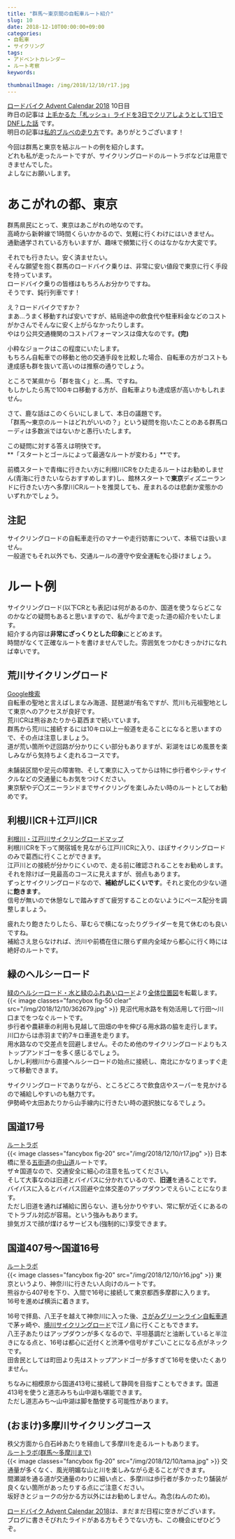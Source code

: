 ```yaml
---
title: "群馬～東京間の自転車ルート紹介"
slug: 10
date: 2018-12-10T00:00:00+09:00
categories:
- 自転車
- サイクリング
tags:
- アドベントカレンダー
- ルート考察
keywords:

thumbnailImage: /img/2018/12/10/r17.jpg
---
```


[ロードバイク Advent Calendar 2018](https://adventar.org/calendars/3572) 10日目  
昨日の記事は [上毛かるた「札ッシュ」ライドを3日でクリアしようとして1日でDNFした話](/2018/12/9/) です。  
明日の記事は[私的ブルべの走り方](http://vvvovvv.blog73.fc2.com/blog-entry-84.html)です。ありがとうございます！
  
今回は群馬と東京を結ぶルートの例を紹介します。  
どれも私が走ったルートですが、サイクリングロードのルートラボなどは用意できませんでした。  
よしなにお願いします。  
<!--more-->

<!--toc-->

# あこがれの都、東京

群馬県民にとって、東京はあこがれの地なのです。  
高崎から新幹線で1時間くらいかかるので、気軽に行くわけにはいきません。  
通勤通学されている方もいますが、趣味で頻繁に行くのはなかなか大変です。  

それでも行きたい。安く済ませたい。  
そんな願望を抱く群馬のロードバイク乗りは、非常に安い値段で東京に行く手段を持っています。  
ロードバイク乗りの皆様はもちろんお分かりですね。  
そうです、<ssr>鈍行列車</ssr>です！  

え？ロードバイクですか？  
まあ…うまく移動すれば安いですが、結局途中の飲食代や駐車料金などのコストがかさんでそんなに安く上がらなかったりします。  
やはり公共交通機関のコストパフォーマンスは偉大なのです。**(完)**  

小粋なジョークはこの程度にいたします。  
もちろん自転車での移動と他の交通手段を比較した場合、自転車の方がコストも達成感も群を抜いて高いのは推察の通りでしょう。  

ところで某県から「群を抜く」と…馬、ですね。  
もしかしたら馬で100キロ移動する方が、自転車よりも達成感が高いかもしれません。  

さて、鹿な話はこのくらいにしまして、本日の議題です。  
「群馬～東京のルートはどれがいいの？」という疑問を抱いたことのある群馬ローディは多数派ではないかと愚行いたします。  

この疑問に対する答えは明快です。  
**「スタートとゴールによって最適なルートが変わる」**です。  

前橋スタートで青梅に行きたい方に利根川CRをひた走るルートはお勧めしません(青海に行きたいならおすすめします)し、館林スタートで**東京**ディズニーランドに行きたい方へ多摩川CRルートを推奨しても、産まれるのは悲劇か変態かのいずれかでしょう。  

## 注記

サイクリングロードの自転車走行のマナーや走行妨害について、本稿では扱いません。  
一般道でもそれ以外でも、交通ルールの遵守や安全運転を心掛けましょう。

# ルート例

サイクリングロード(以下CRとも表記)は何があるのか、国道を使うならどこなのかなどの疑問もあると思いますので、私が今まで走った道の紹介をいたします。  
紹介する内容は**非常にざっくりとした印象**にとどめます。  
時間がなくて正確なルートを書けませんでした。雰囲気をつかむきっかけになれば幸いです。  

## 荒川サイクリングロード

[Google検索](https://www.google.co.jp/search?q=荒川サイクリングロード)  
自転車の聖地と言えばしまなみ海道、琵琶湖が有名ですが、荒川も元祖聖地として東京へのアクセスが良好です。  
荒川CRは熊谷あたりから葛西まで続いています。  
群馬から荒川に接続するには10キロ以上一般道を走ることになると思いますので、その点は注意しましょう。  
道が荒い箇所や迂回路が分かりにくい部分もありますが、彩湖をはじめ風景を楽しみながら気持ちよく走れるコースです。  

未舗装区間や足元の障害物、そして東京に入ってからは特に歩行者やシティサイクルなどの交通量にもお気をつけください。  
東京駅やデ〇ズニーランドまでサイクリングを楽しみたい時のルートとしてお勧めです。  

## 利根川CR＋江戸川CR

[利根川・江戸川サイクリングロードマップ](http://www.pref.gunma.jp/06/h2810049.html)  
利根川CRを下って関宿城を見ながら江戸川CRに入り、ほぼサイクリングロードのみで葛西に行くことができます。  
江戸川との接続が分かりにくいので、走る前に確認されることをお勧めします。  
それを除けば一見最高のコースに見えますが、弱点もあります。  
ずっとサイクリングロードなので、**補給がしにくいです**。それと変化の少ない道に**飽きます**。  
信号が無いので休憩なしで踏みすぎて疲労することのないようにペース配分を調整しましょう。  

疲れたり飽きたりしたら、草むらで横になったりグライダーを見て休むのも良いですね。  
補給さえ怠らなければ、渋川や前橋在住に限らず県内全域から都心に行く時には絶好のルートです。  

## 緑のヘルシーロード

[緑のヘルシーロード・水と緑のふれあいロード](https://www.pref.saitama.lg.jp/a0906/863/herusiii.html)より[全体位置図](https://www.pref.saitama.lg.jp/a0906/863/documents/362679.jpg)を転載します。  
{{< image classes="fancybox fig-50 clear" src="/img/2018/12/10/362679.jpg" >}}
見沼代用水路を有効活用して行田～川口までをつなぐルートです。  
歩行者や農耕車の利用も見越して田畑の中を伸びる用水路の脇を走行します。  
川口からは赤羽まで約7キロ車道を走ります。  
用水路なので交差点を回避しません。そのため他のサイクリングロードよりもストップアンドゴーを多く感じるでしょう。  
しかし利根川から直接ヘルシーロードの始点に接続し、南北にかなりまっすぐ走って移動できます。  
  
サイクリングロードでありながら、ところどころで飲食店やスーパーを見かけるので補給しやすいのも魅力です。  
伊勢崎や太田あたりから山手線内に行きたい時の選択肢になるでしょう。  

## 国道17号

[ルートラボ](https://yahoo.jp/OQ8W1N)  
{{< image classes="fancybox fig-20" src="/img/2018/12/10/r17.jpg" >}}
日本橋に至る[五街道](https://ja.wikipedia.org/wiki/%E4%BA%94%E8%A1%97%E9%81%93)の[中山道](https://ja.wikipedia.org/wiki/%E4%B8%AD%E5%B1%B1%E9%81%93)ルートです。  
ザ☆国道なので、交通安全に細心の注意を払ってください。  
そして大事なのは旧道とバイパスに分かれているので、**旧道**を通ることです。  
バイパスに入るとバイパス回避や立体交差のアップダウンでえらいことになります。  
ただし旧道を通れば補給に困らない、道も分かりやすい、常に駅が近くにあるのでトラブル対応が容易。という強みもあります。  
排気ガスで顔が煤けるサービスも(強制的に)享受できます。  

## 国道407号～国道16号

[ルートラボ](https://yahoo.jp/dle1XX)  
{{< image classes="fancybox fig-20" src="/img/2018/12/10/r16.jpg" >}}
東京というより、神奈川に行きたい人向けのルートです。  
熊谷から407号を下り、入間で16号に接続して東京都西多摩郡に入ります。  
16号を進めば横浜に着きます。  

16号で拝島、八王子を越えて神奈川に入った後、[さがみグリーンライン自転車道](https://yahoo.jp/d79bP5)で茅ヶ崎や、[境川サイクリングロード](https://yahoo.jp/hULDGN)で江ノ島に行くこともできます。  
八王子あたりはアップダウンが多くなるので、平坦基調だと油断していると半泣きになる点と、16号は都心に近付くと渋滞や信号がすごいことになる点がネックです。  
田舎民としては町田より先はストップアンドゴーが多すぎて16号を使いたくありません。  
  
ちなみに相模原から国道413号に接続して静岡を目指すこともできます。国道413号を使うと道志みちも山中湖も堪能できます。  
ただし道志みち～山中湖は脚を酷使する可能性があります。  

## (おまけ)多摩川サイクリングコース

秩父方面から白石峠あたりを経由して多摩川を走るルートもあります。  
[ルートラボ(群馬～多摩川まで)](https://yahoo.jp/CZeV92)  
{{< image classes="fancybox fig-20" src="/img/2018/12/10/tama.jpg" >}}
交通量が多くなく、風光明媚な山と川を楽しみながら走ることができます。  
間瀬湖を通る道が交通量のわりに細い点と、多摩川は歩行者が多かったり舗装が良くない箇所があったりする点にご注意ください。  
坂好きとジョークの分かる方以外にはお勧めしません。為念(ねんのため)。
  
[ロードバイク Advent Calendar 2018](https://adventar.org/calendars/3572)は、まだまだ日程に空きがございます。  
ブログに書きそびれたライドがある方もそうでない方も、この機会にぜひどうぞ。
